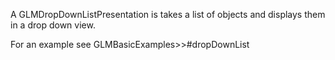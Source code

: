 A GLMDropDownListPresentation is takes a list of objects and displays them in a drop down view.For an example see GLMBasicExamples>>#dropDownList